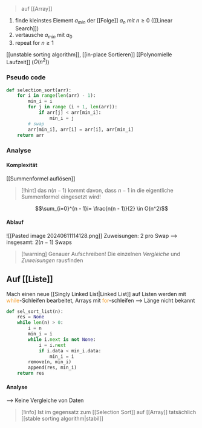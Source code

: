 > auf [[Array]]
1. finde kleinstes Element $a_{min}$ der [[Folge]] $a_{n}\ mit\ n \geq 0$ ([[Linear Search]])
2. vertausche $a_{min}$ mit $a_{0}$
3. repeat for $n \geq 1$

[[unstable sorting algorithm]], [[in-place Sortieren]] [[Polynomielle Laufzeit]] ($O(n^{2})$)

### Pseudo code
```python
def selection_sort(arr):
	for i in range(len(arr) - 1):
		min_i = i
		for j in range (i + 1, len(arr)):
			if arr[j] < arr[min_i]:
				min_i = j
		# swap
		arr[min_i], arr[i] = arr[i], arr[min_i]
	return arr
```



### Analyse
#### Komplexität
[[Summenformel auflösen]]
> [!hint] das $n(n-1)$ kommt davon, dass $n - 1$ in die eigentliche Summenformel eingesetzt wird!


$$\sum_{i=0}^{n - 1}i= \frac{n(n - 1)}{2} \in O(n^2)$$

#### Ablauf
![[Pasted image 20240611114128.png]]
Zuweisungen: 2 pro Swap
--> insgesamt: $2(n - 1)$ Swaps

> [!warning] Genauer Aufschreiben! 
> Die einzelnen _Vergleiche_ und _Zuweisungen_ rausfinden


## Auf [[Liste]]
Mach einen neue [[Singly Linked List|Linked List]] auf
Listen werden mit <span style="color:rgb(245, 154, 35)">while</span>-Schleifen bearbeitet, Arrays mit <span style="color:rgb(245, 154, 35)">for</span>-schleifen
--> Länge nicht bekannt
```python
def sel_sort_list(n):
	res = None
	while len(n) > 0:
		i = n
		min_i = i
		while i.next is not None:
			i = i.next
			if i.data < min_i.data:
				min_i = i
		remove(n, min_i)
		append(res, min_i)
	return res
```

#### Analyse
--> Keine Vergleiche von Daten
> [!info] Ist im gegensatz zum [[Selection Sort]] auf [[Array]] tatsächlich [[stable sorting algorithm|stabil]] 